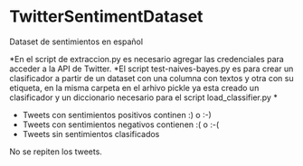 # TwitterSentimentDataset
Dataset de sentimientos en español

*En el script de extraccion.py es necesario agregar las credenciales para acceder a la API de Twitter. 
*El script test-naives-bayes.py es para crear un clasificador a partir de un dataset con una columna con textos y otra con su etiqueta, en la misma carpeta en el arhivo pickle ya esta creado un clasificador y un diccionario necesario para el script load_classifier.py
*
* Tweets con sentimientos positivos continen :) o :-)
* Tweets con sentimientos negativos contienen :( o :-(
* Tweets sin sentimientos clasificados

No se repiten los tweets.
